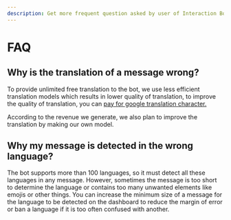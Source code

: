 ```yaml
---
description: Get more frequent question asked by user of Interaction Bot.
---
```


# FAQ

## Why is the translation of a message wrong?

To provide unlimited free translation to the bot, we use less efficient translation models which results in lower quality of translation, to improve the quality of translation, you can [pay for google translation character. ](premium/premium.md)

According to the revenue we generate, we also plan to improve the translation by making our own model.

## Why my message is detected in the wrong language?

The bot supports more than 100 languages, so it must detect all these languages in any message. However, sometimes the message is too short to determine the language or contains too many unwanted elements like emojis or other things. You can increase the minimum size of a message for the language to be detected on the dashboard to reduce the margin of error or ban a language if it is too often confused with another.

